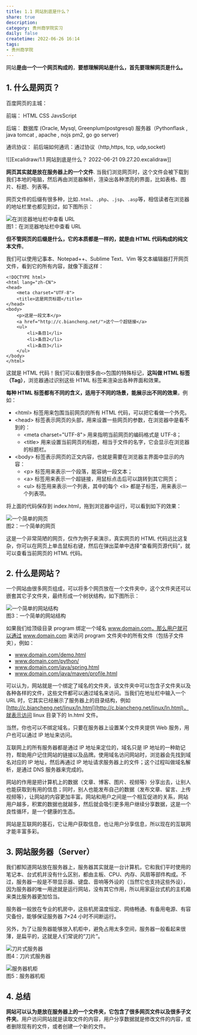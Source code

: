 ```yaml
---
title: 1.1 网站到底是什么？
share: true
description:  
category: 贵州商学院实习
daily: false
createtime: 2022-06-26 16:14
tags:
- 贵州商学院
---
```

网站**是由一个一个网页构成的**，**要想理解网站是什么，首先要理解网页是什么。**

## 1\. 什么是网页？


百度网页的主城：

前端：
HTML
CSS
JavsScript

后端：
数据库 (Oracle, Mysql, Greenplum(postgresql)
服务器（Pythonflask , java tomcat , apache , nojs pm2, go go server)

通讯协议：
前后端如何通讯：通过协议（http,https, tcp, udp,socket)


![[Excalidraw/1.1 网站到底是什么？ 2022-06-21 09.27.20.excalidraw]]

**网页其实就是放在服务器上的一个文件**. 当我们浏览网页时，这个文件会被下载到我们本地的电脑，然后再由浏览器解析，渲染出各种漂亮的界面，比如表格、图片、标题、列表等。

网页文件的后缀有很多种，比如`.html`、`.php`、`.jsp`、`.asp`等，相信读者在浏览器的地址栏里也都见到过，如下图所示：

![在浏览器地址栏中查看 URL](http://c.biancheng.net/uploads/allimg/200317/1-20031GF551201.gif)  
图1：在浏览器地址栏中查看 URL

**但不管网页的后缀是什么，它的本质都是一样的，就是由 HTML 代码构成的纯文本文件**。

我们可以使用记事本、Notepad++、Sublime Text、Vim 等文本编辑器打开网页文件，看到它的所有内容，就像下面这样：

```
<!DOCTYPE html>
<html lang="zh-CN">
<head>
    <meta charset="UTF-8">
    <title>这是网页标题</title>
</head>
<body>
    <p>这是一段文本</p>
    <a href="http://c.biancheng.net/">这个一个超链接</a>
    <ul>
        <li>条目1</li>
        <li>条目2</li>
        <li>条目3</li>
    </ul>
</body>
</html>
```

这就是 HTML 代码！我们可以看到很多由`<>`包围的特殊标记，**这叫做 HTML 标签（Tag）**，浏览器通过识别这些 HTML 标签来渲染出各种界面和效果。

**每种 HTML 标签都有不同的含义，适用于不同的场景，能展示出不同的效果**，例如：

- \<html> 标签用来包围当前网页的所有 HTML 代码，可以把它看做一个外壳。
-  \<head> 标签表示网页的头部，用来设置一些网页的参数，在浏览器中是看不到的：
    -   \<meta charset="UTF-8"> 用来指明当前网页的编码格式是 UTF-8；
    -   \<title> 用来设置当前网页的标题，相当于文件的名字，它会显示在浏览器的标题栏。
-   \<body> 标签表示网页的正文内容，也就是需要在浏览器主界面中显示的内容：
    -  \<p> 标签用来表示一个段落，能容纳一段文本；
    -   \<a> 标签用来表示一个超链接，用鼠标点击后可以跳转到其它网页；
    -   \<ul> 标签用来表示一个列表，其中的每个 \<li> 都是子标签，用来表示一个列表项。

将上面的代码保存到 index.html，拖到浏览器中运行，可以看到如下的效果：

![一个简单的网页](http://c.biancheng.net/uploads/allimg/200317/1-20031G34H6447.png)  
图2：一个简单的网页

这是一个非常简陋的网页，仅作为例子来演示，真实网页的 HTML 代码远比这复杂，你可以在网页上单击鼠标右键，然后在弹出菜单中选择“查看网页源代码”，就可以查看当前网页的 HTML 代码。

## 2\. 什么是网站？

一个网站由很多网页组成，可以将多个网页放在一个文件夹中，这个文件夹还可以嵌套其它子文件夹，最终形成一个树状结构，如下图所示：

![一个简单的网站结构](http://c.biancheng.net/uploads/allimg/200317/1-20031G44142Y3.gif)  
图3：一个简单的网站结构

如果我们给顶级目录 program 绑定一个域名 www.domain.com，那么用户就可以通过 www.domain.com 来访问 program 文件夹中的所有文件（包括子文件夹），例如：

-   www.domain.com/demo.html
-   www.domain.com/python/
-   www.domain.com/java/spring.html
-   www.domain.com/java/maven/profile.html

可以认为，网站就是一个绑定了域名的文件夹，该文件夹中可以包含子文件夹以及各种各样的文件，这些文件都可以通过域名来访问。当我们在地址栏中输入一个 URL 时，它其实已经展示了服务器上的目录结构，例如 [http://c.biancheng.net/linux/ln.html](http://c.biancheng.net/linux/ln.html)，就表示访问 linux 目录下的 ln.html 文件。

当然，你也可以不绑定域名，只要在服务器上设置某个文件夹提供 Web 服务，用户也可以通过 IP 地址来访问。

互联网上的所有服务器都是通过 IP 地址来定位的，域名只是 IP 地址的一种助记符，帮助用户记住网站的链接以及品牌。使用域名访问网站时，浏览器会先找到域名对应的 IP 地址，然后再通过 IP 地址请求服务器上的文件；这个过程叫做域名解析，是通过 DNS 服务器来完成的。

网站的作用是把计算机上的数据（文章、博客、图片、视频等）分享出去，让别人也能获取到有用的信息；同时，别人也能发布自己的数据（发布文章、留言、上传视频等），让网站的内容更加丰富。网站和用户之间是一个相互促进的关系，网站用户越多，积累的数据也就越多，然后就会吸引更多用户继续分享数据，这是一个良性循环，是一个健康的生态。

网站是互联网的基石，它让用户获取信息，也让用户分享信息，所以现在的互联网才能丰富多彩。

## 3\. 网站服务器（Server）

我们都知道网站放在服务器上，服务器其实就是一台计算机，它和我们平时使用的笔记本、台式机并没有什么区别，都由主板、CPU、内存、风扇等部件构成。不过，服务器一般是不带显示器、键盘、音响等外设的（当然它也支持这些外设），因为服务器的唯一用途就是运行网站，没有其它作用，所以用家庭台式机的主机箱来类比服务器更加恰当。

服务器一般放在专业的机房中，这些机房温度恒定、网络畅通、有备用电源、有容灾备份，能够保证服务器 7×24 小时不间断运行。

另外，为了让服务器能够放入机柜中，避免占用太多空间，服务器一般看起来很薄，是扁平的，这就是人们常说的“刀片”。

![刀片式服务器](http://c.biancheng.net/uploads/allimg/200317/1-20031GK1152b.jpg)  
图4：刀片式服务器

![服务器机柜](http://c.biancheng.net/uploads/allimg/200317/1-20031GK145228.jpg)  
图5：服务器机柜

## 4\. 总结

**网站可以认为是放在服务器上的一个文件夹，它包含了很多网页文件以及很多子文件夹**。用户访问网站就是读取文件的内容，用户分享数据就是修改文件的内容，或者删除现有的文件，或者创建一个新的文件。